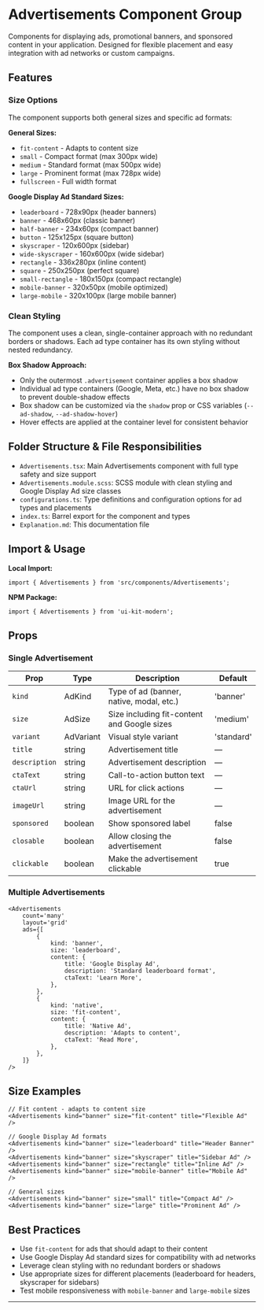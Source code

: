 # Advertisements Component Group

Components for displaying ads, promotional banners, and sponsored content in your application. Designed for flexible placement and easy integration with ad networks or custom campaigns.

## Features

### Size Options

The component supports both general sizes and specific ad formats:

**General Sizes:**

- `fit-content` - Adapts to content size
- `small` - Compact format (max 300px wide)
- `medium` - Standard format (max 500px wide)
- `large` - Prominent format (max 728px wide)
- `fullscreen` - Full width format

**Google Display Ad Standard Sizes:**

- `leaderboard` - 728x90px (header banners)
- `banner` - 468x60px (classic banner)
- `half-banner` - 234x60px (compact banner)
- `button` - 125x125px (square button)
- `skyscraper` - 120x600px (sidebar)
- `wide-skyscraper` - 160x600px (wide sidebar)
- `rectangle` - 336x280px (inline content)
- `square` - 250x250px (perfect square)
- `small-rectangle` - 180x150px (compact rectangle)
- `mobile-banner` - 320x50px (mobile optimized)
- `large-mobile` - 320x100px (large mobile banner)

### Clean Styling

The component uses a clean, single-container approach with no redundant borders or shadows. Each ad type container has its own styling without nested redundancy.

**Box Shadow Approach:**

- Only the outermost `.advertisement` container applies a box shadow
- Individual ad type containers (Google, Meta, etc.) have no box shadow to prevent double-shadow effects
- Box shadow can be customized via the `shadow` prop or CSS variables (`--ad-shadow`, `--ad-shadow-hover`)
- Hover effects are applied at the container level for consistent behavior

## Folder Structure & File Responsibilities

- `Advertisements.tsx`: Main Advertisements component with full type safety and size support
- `Advertisements.module.scss`: SCSS module with clean styling and Google Display Ad size classes
- `configurations.ts`: Type definitions and configuration options for ad types and placements
- `index.ts`: Barrel export for the component and types
- `Explanation.md`: This documentation file

## Import & Usage

**Local Import:**

```tsx
import { Advertisements } from 'src/components/Advertisements';
```

**NPM Package:**

```tsx
import { Advertisements } from 'ui-kit-modern';
```

## Props

### Single Advertisement

| Prop          | Type      | Description                                 | Default    |
| ------------- | --------- | ------------------------------------------- | ---------- |
| `kind`        | AdKind    | Type of ad (banner, native, modal, etc.)    | 'banner'   |
| `size`        | AdSize    | Size including fit-content and Google sizes | 'medium'   |
| `variant`     | AdVariant | Visual style variant                        | 'standard' |
| `title`       | string    | Advertisement title                         | —          |
| `description` | string    | Advertisement description                   | —          |
| `ctaText`     | string    | Call-to-action button text                  | —          |
| `ctaUrl`      | string    | URL for click actions                       | —          |
| `imageUrl`    | string    | Image URL for the advertisement             | —          |
| `sponsored`   | boolean   | Show sponsored label                        | false      |
| `closable`    | boolean   | Allow closing the advertisement             | false      |
| `clickable`   | boolean   | Make the advertisement clickable            | true       |

### Multiple Advertisements

```tsx
<Advertisements
	count='many'
	layout='grid'
	ads={[
		{
			kind: 'banner',
			size: 'leaderboard',
			content: {
				title: 'Google Display Ad',
				description: 'Standard leaderboard format',
				ctaText: 'Learn More',
			},
		},
		{
			kind: 'native',
			size: 'fit-content',
			content: {
				title: 'Native Ad',
				description: 'Adapts to content',
				ctaText: 'Read More',
			},
		},
	]}
/>
```

## Size Examples

```tsx
// Fit content - adapts to content size
<Advertisements kind="banner" size="fit-content" title="Flexible Ad" />

// Google Display Ad formats
<Advertisements kind="banner" size="leaderboard" title="Header Banner" />
<Advertisements kind="banner" size="skyscraper" title="Sidebar Ad" />
<Advertisements kind="banner" size="rectangle" title="Inline Ad" />
<Advertisements kind="banner" size="mobile-banner" title="Mobile Ad" />

// General sizes
<Advertisements kind="banner" size="small" title="Compact Ad" />
<Advertisements kind="banner" size="large" title="Prominent Ad" />
```

## Best Practices

- Use `fit-content` for ads that should adapt to their content
- Use Google Display Ad standard sizes for compatibility with ad networks
- Leverage clean styling with no redundant borders or shadows
- Use appropriate sizes for different placements (leaderboard for headers, skyscraper for sidebars)
- Test mobile responsiveness with `mobile-banner` and `large-mobile` sizes

---

